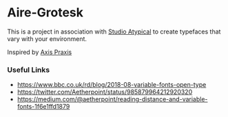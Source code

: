 # Aire-Grotesk

This is a project in association with [Studio Atypical](http://studioatypical.com/) to create typefaces that vary with your environment.

Inspired by [Axis Praxis](https://www.axis-praxis.org/specimens/__DEFAULT__)

### Useful Links

  * https://www.bbc.co.uk/rd/blog/2018-08-variable-fonts-open-type
  * https://twitter.com/Aetherpoint/status/985879964212920320
  * https://medium.com/@aetherpoint/reading-distance-and-variable-fonts-1f6e1ffd1879
